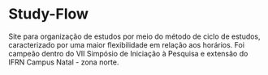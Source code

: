 # Study-Flow
Site para organização de estudos por meio do método de ciclo de estudos, caracterizado por uma maior flexibilidade em relação aos horários. 
Foi campeão dentro do VII Simpósio de Iniciação à Pesquisa e extensão do IFRN Campus Natal - zona norte. 
